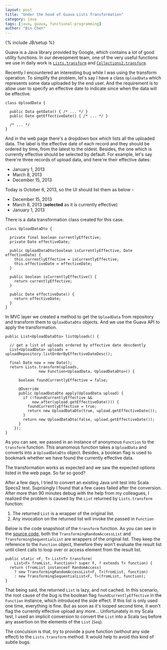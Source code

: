 ```yaml
---
layout: post
title: "Under the hood of Guava Lists Transformation"
category: java
tags: [java, guava, functional-programming]
author: "Bin Chen"
---
```


{% include JB/setup %}

Guava is a Java library provided by Google, which contains a lot of good utility functions. In our deveopment team, one of the very useful functions we use in daily work is [`Lists.transform`](http://docs.guava-libraries.googlecode.com/git-history/release/javadoc/com/google/common/collect/Lists.html) and [`Collections2.transform`](http://docs.guava-libraries.googlecode.com/git-history/release/javadoc/com/google/common/collect/Collections2.html).

Recently I encountered an interesting bug while I was using the transform operation. To simplify the problem, let's say I have a class `UploadData` which represents some data uploaded by the end user. And the requirement is to allow user to specify an effective date to indicate since when the data will be effective.

<!--end excerpt-->

	class UploadData {
	
	  public Data getData() { /* ... */ }
	  public Date getEffectiveDate() { /* ... */ }
	
	  /* ... */
	}

And in the web page there's a dropdown box which lists all the uploaded data. The label is the effective date of each record and they should be ordered by time, from the latest to the oldest. Besides, the one which is currently effective should be selected by default. For example, let's say there're three records of upload data, and here're their effective dates:

+ January 1, 2013
+ March 8, 2013
+ December 15, 2013

Today is October 6, 2013, so the UI should list them as below - 

+ December 15, 2013
+ March 8, 2013 (**selected** as it is currently effective)
+ January 1, 2013

There is a data transformation class created for this case.

	class UploadDataDto {
	 
	  private final boolean currentlyEffective;
	  private Date effectiveDate;
	
	  public UploadDataDto(boolean isCurrentlyEffective, Date effectiveDate) {
	    this.currentlyEffective = isCurrentlyEffective;
	    this.effectiveDate = effectiveDate;
	  }
	
	  public boolean isCurrentlyEffective() {
	    return currentlyEffective;
	  }
	
	  public Date effectiveDate() {
	    return effectiveDate;
	  }
	}
	
In MVC layer we created a method to get the `UploadData` from repository and transform them to `UploadDataDto` objects. And we use the Guava API to apply the transformation.

	public List<UploadDataDto> listUploads() {
	
	  // get a list of uploads ordered by effective date descdently
	  List<UploadData> uploads = uploadRepository.listOrderByEffectiveDateDesc();
	
	  final Date now = new Date();
	  return Lists.transform(uploads,
	               new Function<UploadData, UploadDataDto>() {
	
	      boolean foundCurrentlyEffective = false;
	
	      @Override
	      public UploadDataDto apply(UploadData upload) {
	        if (!foundCurrentlyEffective &&
	            now.after(upload.getEffectiveDate())) {
	          foundCurrentlyEffective = true;
	          return new UploadDataDto(true, upload.getEffectiveDate());
	        }
	        return new UploadDataDto(false, upload.getEffectiveDate());
	      }
	    });
	}

As you can see, we passed in an instance of anonymous `Function` to the `transform` function. This ananomous function takes a `UploadData` and converts into a `UploadDataDto` object. Besides, a boolean flag is used to bookmark whether we have found the currently effective data.

The transformation works as expected and we saw the expected options listed in the web page. So far so good?

After a few days, I tried to convert an existing Java unit test into Scala Specs2 test. Suprisingly I found that a few cases failed after the conversion. After more than 90 minutes debug with the help from my colleagues, I realized the problem is caused by the `List` returned by `Lists.transform` function:

1. The returned `List` is a wrapper of the original list.
2. Any invocation on the returned list will invoke the passed in `Function`

Below is the code snapshoot of the `transform` function. As you can see in the [source code](https://code.google.com/p/guava-libraries/source/browse/guava/src/com/google/common/collect/Lists.java), both the `TransformingRandomAccessList` and `TransformingSequentialList` are wrappers of the original list. They keep the reference to the `Function` object, therefore they won't evaluate the result list until client calls to loop over or access element from the result list.

	public static <F, T> List<T> transform(
	    List<F> fromList, Function<? super F, ? extends T> function) {
	  return (fromList instanceof RandomAccess)
	    ? new TransformingRandomAccessList<F, T>(fromList, function)
	    : new TransformingSequentialList<F, T>(fromList, function);
	}

That being said, the returned `List` is lazy, and not cached. In this scenario, the root cause of the bug is the boolean flag `foundCurrentlyEffective` in the `Function` instance, which introduced the side effect. If this list is only used one time, everything is fine. But as soon as it's looped second time, it won't flag the currently effective upload any more… Unfortunately in my Scala test, I used an implicit conversion to convert the `List` into a Scala `Seq` before any assertion on the elements of the `List` (`Seq`).

The conculsion is that, try to provide a pure function (without any side effect) to the `Lists.transform` method. It would help to avoid this kind of subtle bugs.

